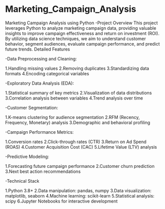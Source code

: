 # Marketing_Campaign_Analysis
Marketing Campaign Analysis using Python
-Project Overview
This project leverages Python to analyze marketing campaign data, providing valuable insights to improve campaign effectiveness and return on investment (ROI). By utilizing data science techniques, we aim to understand customer behavior, segment audiences, evaluate campaign performance, and predict future trends.
Detailed Features

-Data Preprocessing and Cleaning:

1.Handling missing values
2.Removing duplicates
3.Standardizing data formats
4.Encoding categorical variables


-Exploratory Data Analysis (EDA):

1.Statistical summary of key metrics
2.Visualization of data distributions
3.Correlation analysis between variables
4.Trend analysis over time


-Customer Segmentation:

1.K-means clustering for audience segmentation
2.RFM (Recency, Frequency, Monetary) analysis
3.Demographic and behavioral profiling


-Campaign Performance Metrics:

1.Conversion rates
2.Click-through rates (CTR)
3.Return on Ad Spend (ROAS)
4.Customer Acquisition Cost (CAC)
5.Lifetime Value (LTV) analysis


-Predictive Modeling:

1.Forecasting future campaign performance
2.Customer churn prediction
3.Next best action recommendations



-Technical Stack

1.Python 3.8+
2.Data manipulation: pandas, numpy
3.Data visualization: matplotlib, seaborn
4.Machine learning: scikit-learn
5.Statistical analysis: scipy
6.Jupyter Notebooks for interactive development
